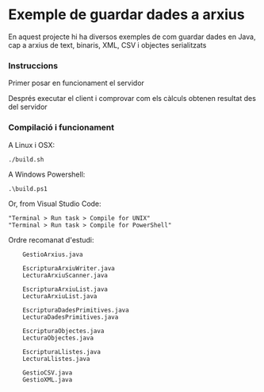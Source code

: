 # Exemple de guardar dades a arxius #

En aquest projecte hi ha diversos exemples de com guardar dades en Java, cap a arxius de text, binaris, XML, CSV i objectes serialitzats

### Instruccions ###

Primer posar en funcionament el servidor

Després executar el client i comprovar com els càlculs obtenen resultat des del servidor

### Compilació i funcionament ###

A Linux i OSX:

```
./build.sh
```

A Windows Powershell:

```
.\build.ps1
```

Or, from Visual Studio Code:

```
"Terminal > Run task > Compile for UNIX"
"Terminal > Run task > Compile for PowerShell"
```

Ordre recomanat d'estudi:

```
    GestioArxius.java

    EscripturaArxiuWriter.java
    LecturaArxiuScanner.java

    EscripturaArxiuList.java
    LecturaArxiuList.java

    EscripturaDadesPrimitives.java
    LecturaDadesPrimitives.java

    EscripturaObjectes.java
    LecturaObjectes.java

    EscripturaLlistes.java
    LecturaLlistes.java

    GestioCSV.java
    GestioXML.java
```